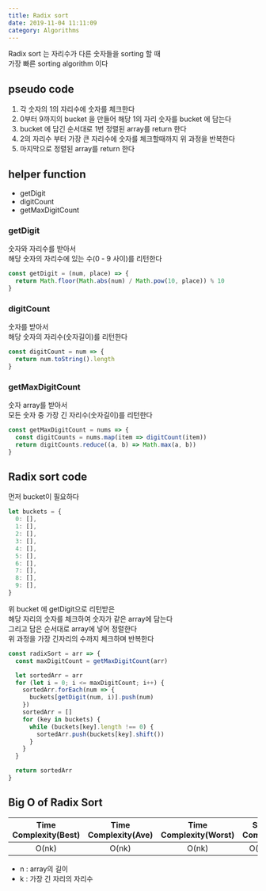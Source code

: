 ```yaml
---
title: Radix sort
date: 2019-11-04 11:11:09
category: Algorithms
---
```


Radix sort 는 자리수가 다른 숫자들을 sorting 할 때  
가장 빠른 sorting algorithm 이다

## pseudo code

1. 각 숫자의 1의 자리수에 숫자를 체크한다
2. 0부터 9까지의 bucket 을 만들어 해당 1의 자리 숫자를 bucket 에 담는다
3. bucket 에 담긴 순서대로 1번 정렬된 array를 return 한다
4. 2의 자리수 부터 가장 큰 자리수에 숫자를 체크할때까지 위 과정을 반복한다
5. 마지막으로 정렬된 array를 return 한다

## helper function

- getDigit
- digitCount
- getMaxDigitCount

### getDigit

숫자와 자리수를 받아서  
해당 숫자의 자리수에 있는 수(0 - 9 사이)를 리턴한다

```js
const getDigit = (num, place) => {
  return Math.floor(Math.abs(num) / Math.pow(10, place)) % 10
}
```

### digitCount

숫자를 받아서  
해당 숫자의 자리수(숫자길이)를 리턴한다

```js
const digitCount = num => {
  return num.toString().length
}
```

### getMaxDigitCount

숫자 array를 받아서  
모든 숫자 중 가장 긴 자리수(숫자길이)를 리턴한다

```js
const getMaxDigitCount = nums => {
  const digitCounts = nums.map(item => digitCount(item))
  return digitCounts.reduce((a, b) => Math.max(a, b))
}
```

## Radix sort code

먼저 bucket이 필요하다

```js
let buckets = {
  0: [],
  1: [],
  2: [],
  3: [],
  4: [],
  5: [],
  6: [],
  7: [],
  8: [],
  9: [],
}
```

위 bucket 에 getDigit으로 리턴받은  
해당 자리의 숫자를 체크하여 숫자가 같은 array에 담는다  
그리고 담은 순서대로 array에 넣어 정렬한다  
위 과정을 가장 긴자리의 수까지 체크하며 반복한다

```js
const radixSort = arr => {
  const maxDigitCount = getMaxDigitCount(arr)

  let sortedArr = arr
  for (let i = 0; i <= maxDigitCount; i++) {
    sortedArr.forEach(num => {
      buckets[getDigit(num, i)].push(num)
    })
    sortedArr = []
    for (key in buckets) {
      while (buckets[key].length !== 0) {
        sortedArr.push(buckets[key].shift())
      }
    }
  }

  return sortedArr
}
```

## Big O of Radix Sort

| Time Complexity(Best) | Time Complexity(Ave) | Time Complexity(Worst) | Space Complexity |
| :-------------------: | :------------------: | :--------------------: | :--------------: |
|         O(nk)         |        O(nk)         |         O(nk)          |     O(n + k)     |

- n : array의 길이
- k : 가장 긴 자리의 자리수
